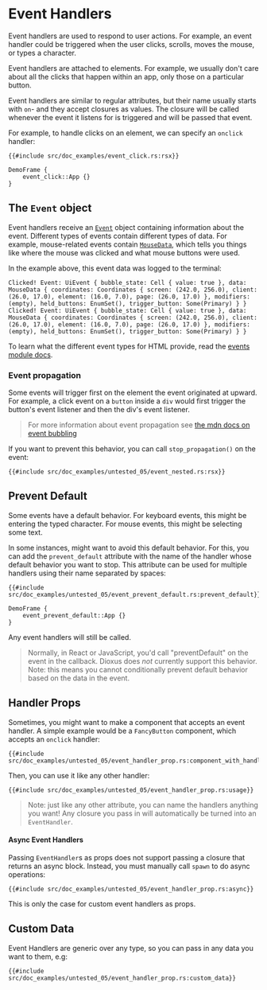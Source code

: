 # Event Handlers

Event handlers are used to respond to user actions. For example, an event handler could be triggered when the user clicks, scrolls, moves the mouse, or types a character.

Event handlers are attached to elements. For example, we usually don't care about all the clicks that happen within an app, only those on a particular button.

Event handlers are similar to regular attributes, but their name usually starts with `on`- and they accept closures as values. The closure will be called whenever the event it listens for is triggered and will be passed that event.

For example, to handle clicks on an element, we can specify an `onclick` handler:

```rust, no_run
{{#include src/doc_examples/event_click.rs:rsx}}
```
```inject-dioxus
DemoFrame {
    event_click::App {}
}
```

## The `Event` object

Event handlers receive an [`Event`](https://docs.rs/dioxus-core/latest/dioxus_core/struct.Event.html) object containing information about the event. Different types of events contain different types of data. For example, mouse-related events contain [`MouseData`](https://docs.rs/dioxus/latest/dioxus/events/struct.MouseData.html), which tells you things like where the mouse was clicked and what mouse buttons were used.

In the example above, this event data was logged to the terminal:

```
Clicked! Event: UiEvent { bubble_state: Cell { value: true }, data: MouseData { coordinates: Coordinates { screen: (242.0, 256.0), client: (26.0, 17.0), element: (16.0, 7.0), page: (26.0, 17.0) }, modifiers: (empty), held_buttons: EnumSet(), trigger_button: Some(Primary) } }
Clicked! Event: UiEvent { bubble_state: Cell { value: true }, data: MouseData { coordinates: Coordinates { screen: (242.0, 256.0), client: (26.0, 17.0), element: (16.0, 7.0), page: (26.0, 17.0) }, modifiers: (empty), held_buttons: EnumSet(), trigger_button: Some(Primary) } }
```

To learn what the different event types for HTML provide, read the [events module docs](https://docs.rs/dioxus-html/latest/dioxus_html/events/index.html).

### Event propagation

Some events will trigger first on the element the event originated at upward. For example, a click event on a `button` inside a `div` would first trigger the button's event listener and then the div's event listener.

> For more information about event propagation see [the mdn docs on event bubbling](https://developer.mozilla.org/en-US/docs/Learn/JavaScript/Building_blocks/Events#event_bubbling)

If you want to prevent this behavior, you can call `stop_propagation()` on the event:

```rust, no_run
{{#include src/doc_examples/untested_05/event_nested.rs:rsx}}
```

## Prevent Default

Some events have a default behavior. For keyboard events, this might be entering the typed character. For mouse events, this might be selecting some text.

In some instances, might want to avoid this default behavior. For this, you can add the `prevent_default` attribute with the name of the handler whose default behavior you want to stop. This attribute can be used for multiple handlers using their name separated by spaces:

```rust, no_run
{{#include src/doc_examples/untested_05/event_prevent_default.rs:prevent_default}}
```

```inject-dioxus
DemoFrame {
    event_prevent_default::App {}
}
```

Any event handlers will still be called.

> Normally, in React or JavaScript, you'd call "preventDefault" on the event in the callback. Dioxus does _not_ currently support this behavior. Note: this means you cannot conditionally prevent default behavior based on the data in the event.

## Handler Props

Sometimes, you might want to make a component that accepts an event handler. A simple example would be a `FancyButton` component, which accepts an `onclick` handler:

```rust, no_run
{{#include src/doc_examples/untested_05/event_handler_prop.rs:component_with_handler}}
```

Then, you can use it like any other handler:

```rust, no_run
{{#include src/doc_examples/untested_05/event_handler_prop.rs:usage}}
```

> Note: just like any other attribute, you can name the handlers anything you want! Any closure you pass in will automatically be turned into an `EventHandler`.

#### Async Event Handlers
Passing `EventHandler`s as props does not support passing a closure that returns an async block. Instead, you must manually call ``spawn`` to do async operations:
```rust, no_run
{{#include src/doc_examples/untested_05/event_handler_prop.rs:async}}
```
This is only the case for custom event handlers as props.

## Custom Data

Event Handlers are generic over any type, so you can pass in any data you want to them, e.g:

```rust, no_run
{{#include src/doc_examples/untested_05/event_handler_prop.rs:custom_data}}
```
